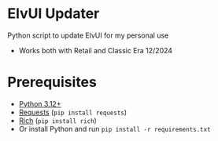 # ElvUI Updater
 Python script to update ElvUI for my personal use
 - Works both with Retail and Classic Era 12/2024

# Prerequisites
- [Python 3.12+](https://www.python.org/downloads/)
- [Requests](https://github.com/psf/requests) (`pip install requests`)
- [Rich](https://github.com/Textualize/rich) (`pip install rich`)
- Or install Python and run  `pip install -r requirements.txt`
